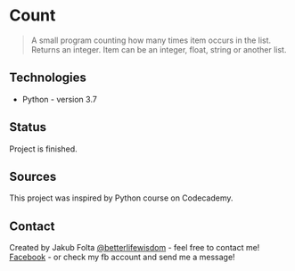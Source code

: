 # Count
> A small program counting how many times item occurs in the list. Returns an integer. Item can be an integer, float, string or another list. 

## Technologies
* Python - version 3.7

## Status
Project is finished.

## Sources
This project was inspired by Python course on Codecademy.

## Contact
Created by Jakub Folta [@betterlifewisdom](https://www.betterlifewisdom.com/) - feel free to contact me!<br/>
[Facebook](https://www.facebook.com/jakub.folta.58) - or check my fb account and send me a message!
